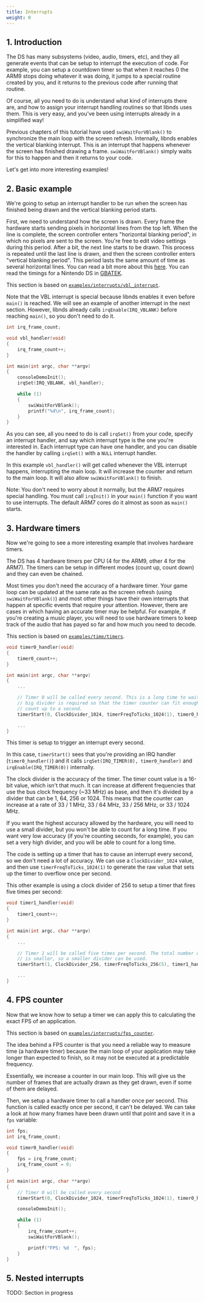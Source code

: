 ```yaml
---
title: Interrupts
weight: 0
---
```


## 1. Introduction

The DS has many subsystems (video, audio, timers, etc), and they all generate
events that can be setup to interrupt the execution of code. For example, you
can setup a countdown timer so that when it reaches 0 the ARM9 stops doing
whatever it was doing, it jumps to a special routine created by you, and it
returns to the previous code after running that routine.

Of course, all you need to do is understand what kind of interrupts there are,
and how to assign your interrupt handling routines so that libnds uses them.
This is very easy, and you've been using interrupts already in a simplified way!

Previous chapters of this tutorial have used `swiWaitForVBlank()` to synchronize
the main loop with the screen refresh. Internally, libnds enables the vertical
blanking interrupt. This is an interrupt that happens whenever the screen has
finished drawing a frame. `swiWaitForVBlank()` simply waits for this to happen
and then it returns to your code.

Let's get into more interesting examples!

## 2. Basic example

We're going to setup an interrupt handler to be run when the screen has finished
being drawn and the vertical blanking period starts.

First, we need to understand how the screen is drawn. Every frame the hardware
starts sending pixels in horizontal lines from the top left. When the line is
complete, the screen controller enters "horizontal blanking period", in which no
pixels are sent to the screen. You're free to edit video settings during this
period. After a bit, the next line starts to be drawn. This process is repeated
until the last line is drawn, and then the screen controller enters "vertical
blanking period". This period lasts the same amount of time as several
horizontal lines. You can read a bit more about this
[here](https://gbadev.net/tonc/video.html#sec-blanks). You can read the timings
for a Nintendo DS in [GBATEK](https://problemkaputt.de/gbatek.htm#dsvideostuff).

This section is based on [`examples/interrupts/vbl_interrupt`](https://github.com/blocksds/sdk/tree/master/examples/interrupts/vbl_interrupt).

Note that the VBL interrupt is special because libnds enables it even before
`main()` is reached. We will see an example of another interrupt in the next
section. However, libnds already calls `irqEnable(IRQ_VBLANK)` before reaching
`main()`, so you don't need to do it.

```c
int irq_frame_count;

void vbl_handler(void)
{
    irq_frame_count++;
}

int main(int argc, char **argv)
{
    consoleDemoInit();
    irqSet(IRQ_VBLANK, vbl_handler);

    while (1)
    {
        swiWaitForVBlank();
        printf("%d\n", irq_frame_count);
    }
}
```

As you can see, all you need to do is call `irqSet()` from your code, specify an
interrupt handler, and say which interrupt type is the one you're interested in.
Each interrupt type can have one handler, and you can disable the handler by
calling `irqSet()` with a `NULL` interrupt handler.

In this example `vbl_handler()` will get called whenever the VBL interrupt
happens, interrupting the main loop. It will increase the counter and return to
the main loop. It will also allow `swiWaitForVBlank()` to finish.

Note: You don't need to worry about it normally, but the ARM7 requires special
handling. You must call `irqInit()` in your `main()` function if you want to use
interrupts. The default ARM7 cores do it almost as soon as `main()` starts.

## 3. Hardware timers

Now we're going to see a more interesting example that involves hardware timers.

The DS has 4 hardware timers per CPU (4 for the ARM9, other 4 for the ARM7). The
timers can be setup in different modes (count up, count down) and they can even
be chained.

Most times you don't need the accuracy of a hardware timer. Your game loop can
be updated at the same rate as the screen refresh (using `swiWaitForVBlank()`)
and most other things have their own interrupts that happen at specific events
that require your attention. However, there are cases in which having an
accurate timer may be helpful. For example, if you're creating a music player,
you will need to use hardware timers to keep track of the audio that has payed
so far and how much you need to decode.

This section is based on [`examples/time/timers`](https://github.com/blocksds/sdk/tree/master/examples/time/timers).

```c
void timer0_handler(void)
{
    timer0_count++;
}

int main(int argc, char **argv)
{
    ...

    // Timer 0 will be called every second. This is a long time to wait, so a
    // big divider is required so that the timer counter can fit enough ticks to
    // count up to a second.
    timerStart(0, ClockDivider_1024, timerFreqToTicks_1024(1), timer0_handler);

    ...
}
```

This timer is setup to trigger an interrupt every second.

In this case, `timerStart()` sees that you're providing an IRQ handler
(`timer0_handler()`) and it calls `irqSet(IRQ_TIMER(0), timer0_handler)` and
`irqEnable(IRQ_TIMER(0))` internally.

The clock divider is the accuracy of the timer. The timer count value is a
16-bit value, which isn't that much. It can increase at different frequencies
that use the bus clock frequency (~33 MHz) as base, and then it's divided by a
divider that can be 1, 64, 256 or 1024. This means that the counter can increase
at a rate of 33 / 1 MHz, 33 / 64 MHz, 33 / 256 MHz, or 33 / 1024 MHz.

If you want the highest accuracy allowed by the hardware, you will need to use a
small divider, but you won't be able to count for a long time. If you want very
low accuracy (if you're counting seconds, for example), you can set a very high
divider, and you will be able to count for a long time.

The code is setting up a timer that has to cause an interrupt every second, so
we don't need a lot of accuracy. We can use a `ClockDivider_1024` value, and
then use `timerFreqToTicks_1024(1)` to generate the raw value that sets up the
timer to overflow once per second.

This other example is using a clock divider of 256 to setup a timer that fires
five times per second:

```c
void timer1_handler(void)
{
    timer1_count++;
}

int main(int argc, char **argv)
{
    ...

    // Timer 1 will be called five times per second. The total number of ticks
    // is smaller, so a smaller divider can be used.
    timerStart(1, ClockDivider_256, timerFreqToTicks_256(5), timer1_handler);

    ...
}

```

## 4. FPS counter

Now that we know how to setup a timer we can apply this to calculating the exact
FPS of an application.

This section is based on [`examples/interrupts/fps_counter`](https://github.com/blocksds/sdk/tree/master/examples/interrupts/fps_counter).

The idea behind a FPS counter is that you need a reliable way to measure time (a
hardware timer) because the main loop of your application may take longer than
expected to finish, so it may not be executed at a predictable frequency.

Essentially, we increase a counter in our main loop. This will give us the
number of frames that are actually drawn as they get drawn, even if some of them
are delayed.

Then, we setup a hardware timer to call a handler once per second. This function
is called exactly once per second, it can't be delayed. We can take a look at
how many frames have been drawn until that point and save it in a `fps`
variable:

```c
int fps;
int irq_frame_count;

void timer0_handler(void)
{
    fps = irq_frame_count;
    irq_frame_count = 0;
}

int main(int argc, char **argv)
{
    // Timer 0 will be called every second
    timerStart(0, ClockDivider_1024, timerFreqToTicks_1024(1), timer0_handler);

    consoleDemoInit();

    while (1)
    {
        irq_frame_count++;
        swiWaitForVBlank();

        printf("FPS: %d  ", fps);
    }
}
```

## 5. Nested interrupts

TODO: Section in progress
